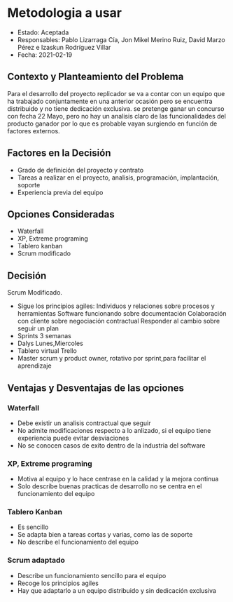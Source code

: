 # Metodologia a usar

* Estado: Aceptada
* Responsables: Pablo Lizarraga Cía, Jon Mikel Merino Ruiz, David Marzo Pérez e Izaskun Rodríguez Villar
* Fecha: 2021-02-19

## Contexto y Planteamiento del Problema

Para el desarrollo del proyecto replicador se va a contar con un equipo que ha trabajado conjuntamente en una anterior ocasión pero se encuentra distribuido y no tiene dedicación exclusiva.
se pretenge ganar un concurso con fecha 22 Mayo, pero no hay un analisis claro de las funcionalidades del producto ganador por lo que es probable vayan surgiendo en función de factores
externos.

## Factores en la Decisión 

* Grado de definición del proyecto y contrato
* Tareas a realizar en el proyecto, analisis, programación, implantación, soporte
* Experiencia previa del equipo

## Opciones Consideradas

* Waterfall
* XP, Extreme programing
* Tablero kanban
* Scrum modificado

## Decisión

 Scrum Modificado.
   * Sigue los principios agiles:
	Individuos y relaciones sobre procesos y herramientas
        Software funcionando sobre documentación
        Colaboración con cliente sobre negociación contractual
        Responder al cambio sobre seguir un plan
   * Sprints 3 semanas
   * Dalys Lunes,Miercoles
   * Tablero virtual Trello
   * Master scrum y product owner, rotativo por sprint,para facilitar el aprendizaje


## Ventajas y Desventajas de las opciones

### Waterfall

* Debe existir un analisis contractual que seguir
* No admite modificaciones respecto a lo anlizado, si el equipo tiene experiencia puede evitar desviaciones
* No se conocen casos de exito dentro de la industria del software

### XP, Extreme programing

* Motiva al equipo y lo hace centrase en la calidad y la mejora continua
* Solo describe buenas practicas de desarrollo no se centra en el funcionamiento del equipo

### Tablero Kanban

* Es sencillo
* Se adapta bien a tareas cortas y varias, como las de soporte
* No describe el funcionamiento del equipo

### Scrum adaptado

* Describe un funcionamiento sencillo para el equipo
* Recoge los principios agiles 
* Hay que adaptarlo a un equipo distribuido y sin dedicación exclusiva

